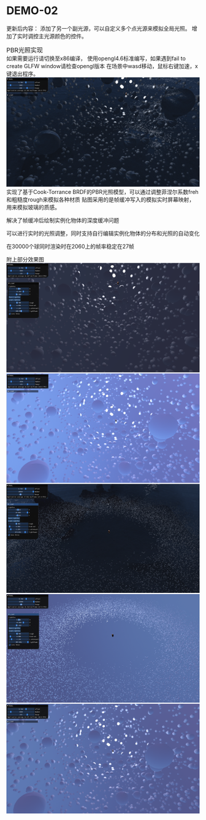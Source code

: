 # DEMO-02
更新后内容：
添加了另一个副光源，可以自定义多个点光源来模拟全局光照。
增加了实时调控主光源颜色的控件。

<font size="3">PBR光照实现</font><br />
如果需要运行请切换至x86编译， 使用opengl4.6标准编写，如果遇到fail to create GLFW window请检查opengl版本
在场景中wasd移动，鼠标右键加速，x键退出程序。
![Image text](https://github.com/decsacety/DEMO-02/blob/main/OpenGL01/source/DemoPicture/4.png)
实现了基于Cook-Torrance BRDF的PBR光照模型，可以通过调整菲涅尔系数freh和粗糙度rough来模拟各种材质
贴图采用的是帧缓冲写入的模拟实时屏幕映射，用来模拟玻璃的质感。

解决了帧缓冲后绘制实例化物体的深度缓冲问题

可以进行实时的光照调整，同时支持自行编辑实例化物体的分布和光照的自动变化

在30000个球同时渲染时在2060上的帧率稳定在27帧

附上部分效果图
![Image text](https://github.com/decsacety/DEMO-02/blob/main/OpenGL01/source/DemoPicture/1.png)
![Image text](https://github.com/decsacety/DEMO-02/blob/main/OpenGL01/source/DemoPicture/2.png)
![Image text](https://github.com/decsacety/DEMO-02/blob/main/OpenGL01/source/DemoPicture/3.png)
![Image text](https://github.com/decsacety/DEMO-02/blob/main/OpenGL01/source/DemoPicture/5.png)
![Image text](https://github.com/decsacety/DEMO-02/blob/main/OpenGL01/source/DemoPicture/6.png)
